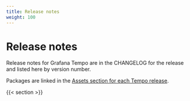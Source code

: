 ```yaml
---
title: Release notes
weight: 100
---
```


# Release notes

Release notes for Grafana Tempo are in the CHANGELOG for the release and
listed here by version number.

Packages are linked in the [Assets section for each Tempo release](https://github.com/grafana/tempo/releases).

{{< section >}}

